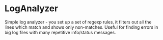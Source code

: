 # LogAnalyzer
Simple log analyzer - you set up a set of regexp rules, it filters out all the lines which match and shows only non-matches. Useful for finding errors in big log files with many repetitive info/status messages.
